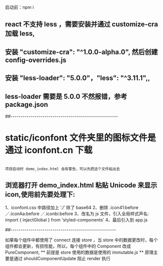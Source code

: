 启动前：npm i

## react 不支持 less ，需要安装并通过 customize-cra 加载 less,

## 安装 "customize-cra": "^1.0.0-alpha.0", 然后创建 config-overrides.js

## 安装 "less-loader": "5.0.0"，"less": "^3.11.1",,

## less-loader 需要是 5.0.0 不然报错，参考 package.json

##------------------------------------------------------

# static/iconfont 文件夹里的图标文件是通过 iconfont.cn 下载

```

项目启动时 demo_index.html 会有警告，可以先把这个文件粘出去
```

## 浏览器打开 demo_index.html 粘贴 Unicode 来显示 icon,使用前先要处理下:

1、iconfont.css 中路径加上 ‘./’ 除了 base64
2、删除 .icon41:before／.iconAa:before ／.iconbi:before
3、改名为 js 文件，引入全局样式声名:
import { injectGlobal } from 'styled-components'
4、最后引入到 app.js

##-----------------------------------------------------

如果每个组件中都使用了 connect 连接 store ，当 store 中的数据更改时，每个组件都会更新，有损性能，所以，每个组件中的 Component 改成 PureComponent,
\*\* 前提是 store 使用的数据是使用的 immutable.js
\*\* 原理主要是通过 shouldComponentUpdate 阻止 render 执行
